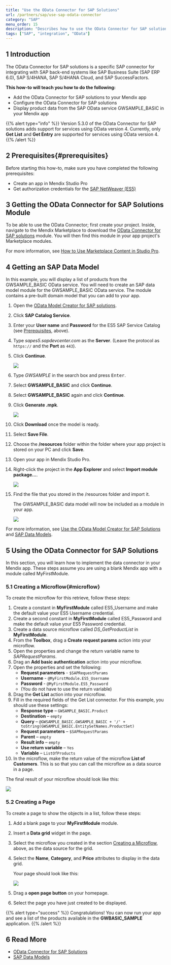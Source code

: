 ```yaml
---
title: "Use the OData Connector for SAP Solutions"
url: /partners/sap/use-sap-odata-connector
category: "SAP"
menu_order: 15
description: "Describes how to use the OData Connector for SAP solutions."
tags: ["SAP", "integration", "OData"]
---
```


## 1 Introduction

The OData Connector for SAP solutions is a specific SAP connector for integrating with SAP back-end systems like SAP Business Suite (SAP ERP 6.0), SAP S/4HANA, SAP S/4HANA Cloud, and SAP SuccessFactors.

**This how-to will teach you how to do the following:**

* Add the OData Connector for SAP solutions to your Mendix app
* Configure the OData Connector for SAP solutions
* Display product data from the SAP OData service GWSAMPLE_BASIC in your Mendix app

{{% alert type="info" %}}
Version 5.3.0 of the OData Connector for SAP solutions adds support for services using OData version 4. Currently, only **Get List** and **Get Entry** are supported for services using OData version 4.
{{% /alert %}}

## 2 Prerequisites{#prerequisites}

Before starting this how-to, make sure you have completed the following prerequisites:

* Create an app in Mendix Studio Pro
* Get authorization credentials for the [SAP NetWeaver (ES5)](https://sapes5.sapdevcenter.com/)

## 3 Getting the OData Connector for SAP Solutions Module

To be able to use the OData Connector; first create your project. Inside, navigate to the Mendix Marketplace to download the [OData Connector for SAP solutions](https://marketplace.mendix.com/link/component/74525/Mendix/SAP-OData-Connector) module. You will then find this module in your app project's Marketplace modules.

For more information, see [How to Use Marketplace Content in Studio Pro](/appstore/general/app-store-content).

## 4 Getting an SAP Data Model

In this example, you will display a list of products from the GWSAMPLE_BASIC OData service. You will need to create an SAP data model module for the GWSAMPLE_BASIC OData service. The module contains a pre-built domain model that you can add to your app.

1. Open the [OData Model Creator for SAP solutions](https://sapodatamodelcreator.mendixcloud.com/).

2. Click **SAP Catalog Service**.

3. Enter your **User name** and **Password** for the ES5 SAP Service Catalog (see [Prerequisites](#prerequisites), above).

4. Type *sapes5.sapdevcenter.com* as the **Server**. (Leave the protocol as `https://` and the **Port** as `443`).

5. Click **Continue**.

    ![](/attachments/partners/sap/use-sap-odata-connector/login-catalog.png)

6. Type *GWSAMPLE* in the search box and press <kbd>Enter</kbd>.

7. Select **GWSAMPLE_BASIC** and click **Continue**.

8. Select **GWSAMPLE_BASIC** again and click **Continue**.

9. Click **Generate .mpk**.

    ![](/attachments/partners/sap/use-sap-odata-connector/generate-mpk.png)

10. Click **Download** once the model is ready.

11. Select **Save File**.

12. Choose the **/resources** folder within the folder where your app project is stored on your PC and click **Save**.

13. Open your app in Mendix Studio Pro.

14. Right-click the project in the **App Explorer** and select **Import module package…**.

    ![](/attachments/partners/sap/use-sap-odata-connector/import-module.png)

15. Find the file that you stored in the /resources folder and import it.

    The GWSAMPLE_BASIC data model will now be included as a module in your app.

    ![](/attachments/partners/sap/use-sap-odata-connector/data-model.png)

For more information, see [Use the OData Model Creator for SAP Solutions](use-sap-odata-model-creator) and [SAP Data Models](/partners/sap/sap-data-models).

## 5 Using the OData Connector for SAP Solutions

In this section, you will learn how to implement the data connector in your Mendix app. These steps assume you are using a blank Mendix app with a module called MyFirstModule.

### 5.1 Creating a Microflow{#microflow}

To create the microflow for this retrieve, follow these steps:

1. Create a constant in **MyFirstModule** called ES5_Username and make the default value your ES5 Username credential.
2. Create a second constant in **MyFirstModule** called ES5_Password and make the default value your ES5 Password credential.
3. Create a data source microflow called *DS_GetProductList* in **MyFirstModule**.
4. From the **Toolbox**, drag a **Create request params** action into your microflow.
5. Open the properties and change the return variable name to *SAPRequestParams*.
6. Drag an **Add basic authentication** action into your microflow.
7. Open the properties and set the following:
    * **Request parameters** - `$SAPRequestParams`
    * **Username** - `@MyFirstModule.ES5_Username`
    * **Password** - `@MyFirstModule.ES5_Password`
    * (You do not have to use the return variable)
8. Drag the **Get List** action into your microflow.
9. Fill in the required fields of the Get List connector. For this example, you should use these settings:
    * **Response type** – `GWSAMPLE_BASIC.Product`
    * **Destination** – `empty`
    * **Query** – `@GWSAMPLE_BASIC.GWSAMPLE_BASIC + '/' + toString(GWSAMPLE_BASIC.EntitySetNames.ProductSet)`
    * **Request parameters** – `$SAPRequestParams`
    * **Parent** – `empty`
    * **Result info** – `empty`
    * **Use return variable** – `Yes`
    * **Variable** – `ListOfProducts`
10. In the microflow, make the return value of the microflow **List of Customers**. This is so that you can call the microflow as a data source in a page.

The final result of your microflow should look like this:

![](/attachments/partners/sap/use-sap-odata-connector/get-list.png)

### 5.2 Creating a Page

To create a page to show the objects in a list, follow these steps:

1. Add a blank page to your **MyFirstModule** module.
2. Insert a **Data grid** widget in the page.
3. Select the microflow you created in the section [Creating a Microflow](#microflow), above, as the data source for the grid.
4. Select the **Name**, **Category**, and **Price** attributes to display in the data grid.

    Your page should look like this:

    ![](/attachments/partners/sap/use-sap-odata-connector/show-get-list-result.png)

3. Drag a **open page button** on your homepage.
4. Select the page you have just created to be displayed.

{{% alert type="success" %}}
Congratulations! You can now run your app and see a list of the products available in the **GWBASIC_SAMPLE** application.
{{% /alert %}}

## 6 Read More

* [OData Connector for SAP Solutions](/partners/sap/sap-odata-connector)
* [SAP Data Models](/partners/sap/sap-data-models)
